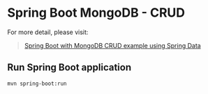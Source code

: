# Spring Boot MongoDB - CRUD

For more detail, please visit:
> [Spring Boot with MongoDB CRUD example using Spring Data](https://bezkoder.com/spring-boot-mongodb-crud/)

## Run Spring Boot application
```
mvn spring-boot:run
```
